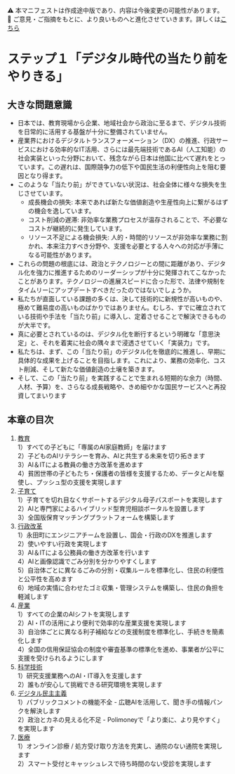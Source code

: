 ⚠️ 本マニフェストは作成途中版であり、内容は今後変更の可能性があります。  
💬 ご意見・ご指摘をもとに、より良いものへと進化させていきます。詳しくは[こちら](README.md#このマニフェスト自身もみんなの知恵を集めて改善していきます)

# ステップ１「デジタル時代の当たり前をやりきる」

## 大きな問題意識

* 日本では、教育現場から企業、地域社会から政治に至るまで、デジタル技術を日常的に活用する基盤が十分に整備されていません。  
* 産業界におけるデジタルトランスフォーメーション（DX）の推進、行政サービスにおける効率的なIT活用、さらには最先端技術であるAI（人工知能）の社会実装といった分野において、残念ながら日本は他国に比べて遅れをとっています。この遅れは、国際競争力の低下や国民生活の利便性向上を阻む要因となり得ます。  
* このような「当たり前」ができていない状況は、社会全体に様々な損失を生じさせています。  
  * 成長機会の損失: 本来であれば新たな価値創造や生産性向上に繋がるはずの機会を逸しています。  
  * コスト削減の遅滞: 非効率な業務プロセスが温存されることで、不必要なコストが継続的に発生しています。  
  * リソース不足による機会損失: 人的・時間的リソースが非効率な業務に割かれ、本来注力すべき分野や、支援を必要とする人々への対応が手薄になる可能性があります。  
* これらの問題の根底には、政治とテクノロジーとの間に距離があり、デジタル化を強力に推進するためのリーダーシップが十分に発揮されてこなかったことがあります。テクノロジーの進展スピードに合った形で、法律や規制をタイムリーにアップデートすべきだったのではないでしょうか。  
* 私たちが直面している課題の多くは、決して技術的に新規性が高いものや、極めて難易度の高いものばかりではありません。むしろ、すでに確立されている技術や手法を「当たり前」に導入し、定着させることで解決できるものが大半です。  
* 真に必要とされているのは、デジタル化を断行するという明確な「意思決定」と、それを着実に社会の隅々まで浸透させていく「実装力」です。  
* 私たちは、まず、この「当たり前」のデジタル化を徹底的に推進し、早期に具体的な成果を上げることを目指します。これにより、業務の効率化、コスト削減、そして新たな価値創造の土壌を築きます。  
* そして、この「当たり前」を実践することで生まれる短期的な余力（時間、人材、予算）を、さらなる成長戦略や、きめ細やかな国民サービスへと再投資してまいります

## 本章の目次

1. [教育](11_ステップ１教育.md)  
   1）すべての子どもに「専属のAI家庭教師」を届けます  
   2）子どものAIリテラシーを育み、AIと共生する未来を切り拓きます  
   3）AI＆ITによる教員の働き方改革を進めます  
   4）貧困世帯の子どもたち・保護者の皆様を支援するため、データとAIを駆使し、プッシュ型の支援を実現します  
2. [子育て](12_ステップ１子育て.md)  
   1）子育てを切れ目なくサポートするデジタル母子パスポートを実現します  
   2）AIと専門家によるハイブリッド型育児相談ポータルを設置します  
   3）全国版保育マッチングプラットフォームを構築します  
3. [行政改革](13_ステップ１行政改革.md)  
   1）永田町にエンジニアチームを設置し、国会・行政のDXを推進します  
   2）使いやすい行政を実現します  
   3）AI＆ITによる公務員の働き方改革を行います  
   4）AIと画像認識でごみ分別を分かりやすくします  
   5）自治体ごとに異なるごみの分別・収集ルールを標準化し、住民の利便性と公平性を高めます  
   6）地域の実情に合わせたゴミ収集・管理システムを構築し、住民の負担を軽減します
4. [産業](14_ステップ１産業.md)  
   1）すべての企業のAIシフトを実現します  
   2）AI・ITの活用により便利で効率的な産業支援を実現します  
   3）自治体ごとに異なる利子補給などの支援制度を標準化し、手続きを簡素化します  
   4）全国の信用保証協会の制度や審査基準の標準化を進め、事業者が公平に支援を受けられるようにします  
5. [科学技術](15_ステップ１科学技術.md)  
   1）研究支援業務へのAI・IT導入を支援します  
   2）誰もが安心して挑戦できる研究環境を実現します  
6. [デジタル民主主義](16_ステップ１デジタル民主主義.md)  
   1）パブリックコメントの機能不全 - 広聴AIを活用して、聞き手の情報パンクを解決します  
   2）政治とカネの見える化不足 - Polimoneyで「より楽に、より見やすく」を実現します
7. [医療](17_ステップ１医療.md)  
   1）オンライン診療 / 処方受け取り方法を充実し、通院のない通院を実現します  
   2）スマート受付とキャッシュレスで待ち時間のない受診を実現します

#  

